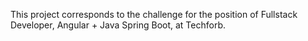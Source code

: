 This project corresponds to the challenge for the position of Fullstack Developer, Angular + Java Spring Boot, at Techforb.
